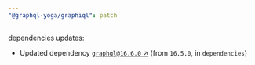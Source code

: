 ```yaml
---
"@graphql-yoga/graphiql": patch
---
```


dependencies updates: 

- Updated dependency [`graphql@16.6.0` ↗︎](https://www.npmjs.com/package/graphql/v/16.6.0) (from `16.5.0`, in `dependencies`)

